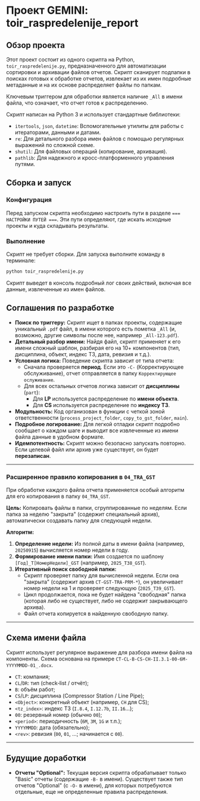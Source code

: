 # Проект GEMINI: toir_raspredelenije_report

## Обзор проекта

Этот проект состоит из одного скрипта на Python, `toir_raspredelenije.py`, предназначенного для автоматизации сортировки и архивации файлов отчетов. Скрипт сканирует подпапки в поисках готовых к обработке отчетов, извлекает из их имен подробные метаданные и на их основе распределяет файлы по папкам.

Ключевым триггером для обработки является наличие `_All` в имени файла, что означает, что отчет готов к распределению.

Скрипт написан на Python 3 и использует стандартные библиотеки:

* `itertools`, `json`, `datetime`: Вспомогательные утилиты для работы с итераторами, данными и датами.
* `re`: Для детального разбора имен файлов с помощью регулярных выражений по сложной схеме.
* `shutil`: Для файловых операций (копирование, архивация).
* `pathlib`: Для надежного и кросс-платформенного управления путями.

## Сборка и запуск

### Конфигурация

Перед запуском скрипта необходимо настроить пути в разделе `=== НАСТРОЙКИ ПУТЕЙ ===`. Эти пути определяют, где искать исходные проекты и куда складывать результаты.

### Выполнение

Скрипт не требует сборки. Для запуска выполните команду в терминале:

```bash
python toir_raspredelenije.py
```

Скрипт выведет в консоль подробный лог своих действий, включая все данные, извлеченные из имен файлов.

## Соглашения по разработке

*   **Поиск по триггеру:** Скрипт ищет в папках проекты, содержащие уникальный `.pdf` файл, в имени которого есть пометка `_All` (и, возможно, другие символы после нее, например `_All-123.pdf`).
*   **Детальный разбор имени:** Найдя файл, скрипт применяет к его имени сложный шаблон, разбирая его на 10+ компонентов (тип, дисциплина, объект, индекс ТЗ, дата, ревизия и т.д.).
*   **Условная логика:** Поведение скрипта зависит от типа отчета:
    *   Сначала проверяется **период**. Если это `-C-` (Корректирующее обслуживание), отчет отправляется в папку `Корректирующее ослуживание`.
    *   Для всех остальных отчетов логика зависит от **дисциплины** (`part`):
        *   Для **LP** используется распределение по **имени объекта**.
        *   Для **CS** используется распределение по **индексу ТЗ**.
*   **Модульность:** Код организован в функции с четкой зоной ответственности (`process_project_folder`, `copy_to_gst_folder`, `main`).
*   **Подробное логирование:** Для легкой отладки скрипт подробно сообщает о каждом шаге и выводит все извлеченные из имени файла данные в удобном формате.
*   **Идемпотентность:** Скрипт можно безопасно запускать повторно. Если целевой файл или архив уже существует, он будет **перезаписан**.

---

### Расширенное правило копирования в `04_TRA_GST`

При обработке каждого файла отчета применяется особый алгоритм для его копирования в папку `04_TRA_GST`.

**Цель:** Копировать файлы в папки, сгруппированные по неделям. Если папка за неделю "закрыта" (содержит специальный архив), автоматически создавать папку для следующей недели.

**Алгоритм:**

1. **Определение недели:** Из полной даты в имени файла (например, `20250915`) вычисляется номер недели в году.
2. **Формирование имени папки:** Имя создается по шаблону `[Год]_T[НомерНедели]_GST` (например, `2025_T38_GST`).
3. **Итеративный поиск свободной папки:**
   * Скрипт проверяет папку для вычисленной недели. Если она "закрыта" (содержит архив `CT-GST-TRA-PRM-*`), он увеличивает номер недели на 1 и проверяет следующую (`2025_T39_GST`).
   * Цикл продолжается, пока не будет найдена "свободная" папка (которая либо не существует, либо не содержит закрывающего архива).
   * Файл отчета копируется в найденную свободную папку.

---

## Схема имени файла

Скрипт использует регулярное выражение для разбора имени файла на компоненты. Схема основана на примере `CT-CL-B-CS-CH-II.3.1-00-6M-YYYYMMDD-01_.docx`.

- `CT`: компания;
- `CL`/`DR`: тип (check‑list / отчёт);
- `B`: объём работ;
- `CS`/`LP`: дисциплина (Compressor Station / Line Pipe);
- `<Object>`: конкретный объект (например, `CH` для CS);
- `<tz_index>`: индекс ТЗ (`I.8.4`, `I.12.7b`, `II.16`…);
- `00`: резервный номер (обычно `00`);
- `<period>`: периодичность (`6M`, `3M`, `1G` и т.п.);
- `YYYYMMDD`: дата (обязательно);
- `<rev>`: ревизия (`00`, `01`, …; начинается с `00`).

---

## Будущие доработки

*   **Отчеты "Optional":** Текущая версия скрипта обрабатывает только "Basic" отчеты (содержащие `-B-` в имени). Существует также тип отчетов "Optional" (с `-O-` в имени), для которых потребуются отдельные, еще не определенные правила распределения.